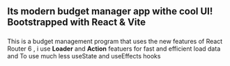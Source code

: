
## Its modern budget manager app withe cool UI! Bootstrapped with React & Vite

###
This is a budget management program that uses the new features of React Router 6 , i use __Loader__ and __Action__ featuers for fast and efficient load data and To use much less  useState and useEffects hooks
